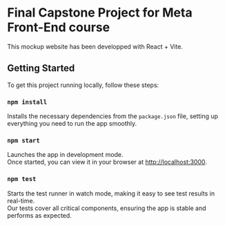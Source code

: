 # Final Capstone Project for Meta Front-End course

This mockup website has been developped with React + Vite.

## Getting Started

To get this project running locally, follow these steps:

### `npm install`

Installs the necessary dependencies from the `package.json` file, setting up everything you need to run the app smoothly.

### `npm start`

Launches the app in development mode.\
Once started, you can view it in your browser at [http://localhost:3000](http://localhost:3000).

### `npm test`

Starts the test runner in watch mode, making it easy to see test results in real-time.\
Our tests cover all critical components, ensuring the app is stable and performs as expected.
